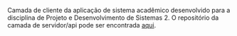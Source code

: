 Camada de cliente da aplicação de sistema acadêmico desenvolvido para a disciplina de Projeto e Desenvolvimento de Sistemas 2.
O repositório da camada de servidor/api pode ser encontrada [aqui](https://github.com/miguelschuldt/sistema-academico-api).
